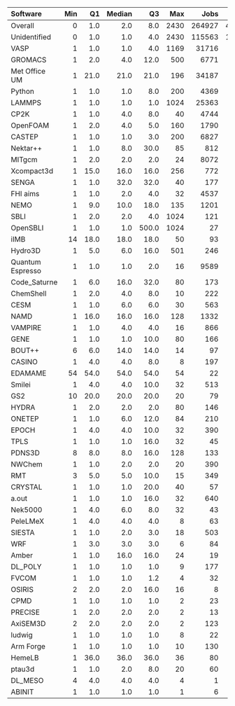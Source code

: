 | Software         |   Min |   Q1 |   Median |    Q3 |   Max |   Jobs |     Nodeh |   PercentUse |       kWh |   PercentEnergy |   Users |   Projects |
|:-----------------|------:|-----:|---------:|------:|------:|-------:|----------:|-------------:|----------:|----------------:|--------:|-----------:|
| Overall          |     0 |  1.0 |      2.0 |   8.0 |  2430 | 264927 | 4536991.6 |        100.0 | 1715224.9 |           100.0 |     975 |        127 |
| Unidentified     |     0 |  1.0 |      1.0 |   4.0 |  2430 | 115563 | 1440437.2 |         31.7 |  519658.3 |            30.3 |     836 |        121 |
| VASP             |     1 |  1.0 |      1.0 |   4.0 |  1169 |  31716 |  803714.5 |         17.7 |  304366.6 |            17.7 |     152 |         17 |
| GROMACS          |     1 |  2.0 |      4.0 |  12.0 |   500 |   6771 |  364734.3 |          8.0 |  169561.7 |             9.9 |     115 |          6 |
| Met Office UM    |     1 | 21.0 |     21.0 |  21.0 |   196 |  34187 |  276427.7 |          6.1 |  101741.4 |             5.9 |      22 |          4 |
| Python           |     1 |  1.0 |      1.0 |   8.0 |   200 |   4369 |  187569.1 |          4.1 |   66083.9 |             3.9 |      53 |         23 |
| LAMMPS           |     1 |  1.0 |      1.0 |   1.0 |  1024 |  25363 |  176758.8 |          3.9 |   81451.6 |             4.7 |      44 |         18 |
| CP2K             |     1 |  1.0 |      4.0 |   8.0 |    40 |   4744 |  166997.0 |          3.7 |   59455.7 |             3.5 |      48 |         11 |
| OpenFOAM         |     1 |  2.0 |      4.0 |   5.0 |   160 |   1790 |  147262.0 |          3.2 |   54698.5 |             3.2 |      41 |         16 |
| CASTEP           |     1 |  1.0 |      1.0 |   3.0 |   200 |   6827 |  125214.7 |          2.8 |   41476.1 |             2.4 |      46 |          8 |
| Nektar++         |     1 |  1.0 |      8.0 |  30.0 |    85 |    812 |  114045.2 |          2.5 |   43154.9 |             2.5 |      14 |          4 |
| MITgcm           |     1 |  2.0 |      2.0 |   2.0 |    24 |   8072 |   64800.9 |          1.4 |   27718.4 |             1.6 |      13 |          3 |
| Xcompact3d       |     1 | 15.0 |     16.0 |  16.0 |   256 |    772 |   56108.1 |          1.2 |   19758.8 |             1.2 |       7 |          4 |
| SENGA            |     1 |  1.0 |     32.0 |  32.0 |    40 |    177 |   55164.5 |          1.2 |   23718.2 |             1.4 |       5 |          3 |
| FHI aims         |     1 |  1.0 |      2.0 |   4.0 |    32 |   4537 |   53388.4 |          1.2 |   21382.1 |             1.2 |      21 |          4 |
| NEMO             |     1 |  9.0 |     10.0 |  18.0 |   135 |   1201 |   46110.9 |          1.0 |   13700.5 |             0.8 |      19 |          4 |
| SBLI             |     1 |  2.0 |      2.0 |   4.0 |  1024 |    121 |   40901.0 |          0.9 |   10013.1 |             0.6 |       5 |          3 |
| OpenSBLI         |     1 |  1.0 |      1.0 | 500.0 |  1024 |     27 |   40657.5 |          0.9 |    9919.9 |             0.6 |       3 |          2 |
| iIMB             |    14 | 18.0 |     18.0 |  18.0 |    50 |     93 |   40096.2 |          0.9 |   16028.0 |             0.9 |       2 |          2 |
| Hydro3D          |     1 |  5.0 |      6.0 |  16.0 |   501 |    246 |   32901.6 |          0.7 |   11936.0 |             0.7 |       4 |          3 |
| Quantum Espresso |     1 |  1.0 |      1.0 |   2.0 |    16 |   9589 |   30894.2 |          0.7 |   12541.6 |             0.7 |      46 |         10 |
| Code_Saturne     |     1 |  6.0 |     16.0 |  32.0 |    80 |    173 |   30152.7 |          0.7 |   11425.1 |             0.7 |       7 |          4 |
| ChemShell        |     1 |  2.0 |      4.0 |   8.0 |    10 |    222 |   29886.6 |          0.7 |   10398.0 |             0.6 |       6 |          1 |
| CESM             |     1 |  1.0 |      6.0 |   6.0 |    30 |    563 |   29573.7 |          0.7 |   11310.8 |             0.7 |      10 |          1 |
| NAMD             |     1 | 16.0 |     16.0 |  16.0 |   128 |   1332 |   23658.5 |          0.5 |   11964.4 |             0.7 |       3 |          2 |
| VAMPIRE          |     1 |  1.0 |      4.0 |   4.0 |    16 |    866 |   22614.7 |          0.5 |    9943.6 |             0.6 |       5 |          2 |
| GENE             |     1 |  1.0 |      1.0 |  10.0 |    80 |    166 |   18120.6 |          0.4 |    7512.1 |             0.4 |      13 |          4 |
| BOUT++           |     6 |  6.0 |     14.0 |  14.0 |    14 |     97 |   17053.1 |          0.4 |    6206.4 |             0.4 |       1 |          1 |
| CASINO           |     1 |  4.0 |      4.0 |   8.0 |     8 |    197 |   14585.5 |          0.3 |    5643.6 |             0.3 |       1 |          1 |
| EDAMAME          |    54 | 54.0 |     54.0 |  54.0 |    54 |     22 |   14106.9 |          0.3 |    4814.5 |             0.3 |       1 |          1 |
| Smilei           |     1 |  4.0 |      4.0 |  10.0 |    32 |    513 |   12202.5 |          0.3 |    3474.3 |             0.2 |       6 |          1 |
| GS2              |    10 | 20.0 |     20.0 |  20.0 |    20 |     79 |   11154.3 |          0.2 |    2935.5 |             0.2 |       2 |          1 |
| HYDRA            |     1 |  2.0 |      2.0 |   2.0 |    80 |    146 |    9075.4 |          0.2 |    2999.1 |             0.2 |       4 |          2 |
| ONETEP           |     1 |  1.0 |      6.0 |  12.0 |    84 |    210 |    8854.2 |          0.2 |    2894.5 |             0.2 |       5 |          1 |
| EPOCH            |     1 |  4.0 |      4.0 |  10.0 |    32 |    390 |    8581.5 |          0.2 |    3225.3 |             0.2 |       7 |          2 |
| TPLS             |     1 |  1.0 |      1.0 |  16.0 |    32 |     45 |    8177.7 |          0.2 |    3033.0 |             0.2 |       2 |          1 |
| PDNS3D           |     8 |  8.0 |      8.0 |  16.0 |   128 |    133 |    8007.5 |          0.2 |    3313.1 |             0.2 |       2 |          1 |
| NWChem           |     1 |  1.0 |      2.0 |   2.0 |    20 |    390 |    7377.0 |          0.2 |    2107.0 |             0.1 |      10 |          5 |
| RMT              |     3 |  5.0 |      5.0 |  10.0 |    15 |    349 |    6535.3 |          0.1 |    2064.6 |             0.1 |       5 |          1 |
| CRYSTAL          |     1 |  1.0 |      1.0 |  20.0 |    40 |     57 |    6088.8 |          0.1 |    1942.4 |             0.1 |       5 |          3 |
| a.out            |     1 |  1.0 |      1.0 |  16.0 |    32 |    640 |    5462.4 |          0.1 |    2060.2 |             0.1 |      14 |          8 |
| Nek5000          |     1 |  4.0 |      6.0 |   8.0 |    32 |     43 |    4657.3 |          0.1 |    1627.1 |             0.1 |       4 |          3 |
| PeleLMeX         |     1 |  4.0 |      4.0 |   4.0 |     8 |     63 |    4645.5 |          0.1 |    1454.4 |             0.1 |       3 |          1 |
| SIESTA           |     1 |  1.0 |      2.0 |   3.0 |    18 |    503 |    4388.8 |          0.1 |    1619.1 |             0.1 |       3 |          2 |
| WRF              |     1 |  3.0 |      3.0 |   3.0 |     6 |     84 |    3463.7 |          0.1 |    1263.4 |             0.1 |       3 |          2 |
| Amber            |     1 |  1.0 |     16.0 |  16.0 |    24 |     19 |    3181.6 |          0.1 |     836.3 |             0.0 |       1 |          1 |
| DL_POLY          |     1 |  1.0 |      1.0 |   1.0 |     9 |    177 |    1010.3 |          0.0 |     389.3 |             0.0 |       2 |          2 |
| FVCOM            |     1 |  1.0 |      1.0 |   1.2 |     4 |     32 |     234.5 |          0.0 |      91.4 |             0.0 |       3 |          1 |
| OSIRIS           |     2 |  2.0 |      2.0 |  16.0 |    16 |      8 |     173.6 |          0.0 |      63.8 |             0.0 |       1 |          1 |
| CPMD             |     1 |  1.0 |      1.0 |   1.0 |     2 |     23 |     136.6 |          0.0 |      53.4 |             0.0 |       1 |          1 |
| PRECISE          |     1 |  2.0 |      2.0 |   2.0 |     2 |     13 |      85.7 |          0.0 |      41.5 |             0.0 |       1 |          1 |
| AxiSEM3D         |     2 |  2.0 |      2.0 |   2.0 |     2 |    123 |      77.6 |          0.0 |      33.0 |             0.0 |       1 |          1 |
| ludwig           |     1 |  1.0 |      1.0 |   1.0 |     8 |     22 |      46.7 |          0.0 |      15.0 |             0.0 |       1 |          1 |
| Arm Forge        |     1 |  1.0 |      1.0 |   1.0 |    10 |    130 |      38.2 |          0.0 |       7.5 |             0.0 |      15 |         11 |
| HemeLB           |     1 | 36.0 |     36.0 |  36.0 |    36 |     80 |      20.2 |          0.0 |       5.5 |             0.0 |       2 |          2 |
| ptau3d           |     1 |  1.0 |      2.0 |   8.0 |    20 |     60 |      13.4 |          0.0 |       4.0 |             0.0 |       2 |          2 |
| DL_MESO          |     4 |  4.0 |      4.0 |   4.0 |     4 |      1 |      11.6 |          0.0 |       3.1 |             0.0 |       1 |          1 |
| ABINIT           |     1 |  1.0 |      1.0 |   1.0 |     1 |      6 |      10.9 |          0.0 |       4.4 |             0.0 |       1 |          1 |